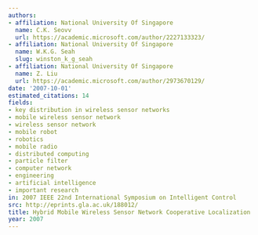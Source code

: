 ```yaml
---
authors:
- affiliation: National University Of Singapore
  name: C.K. Seovv
  url: https://academic.microsoft.com/author/2227133323/
- affiliation: National University Of Singapore
  name: W.K.G. Seah
  slug: winston_k_g_seah
- affiliation: National University Of Singapore
  name: Z. Liu
  url: https://academic.microsoft.com/author/2973670129/
date: '2007-10-01'
estimated_citations: 14
fields:
- key distribution in wireless sensor networks
- mobile wireless sensor network
- wireless sensor network
- mobile robot
- robotics
- mobile radio
- distributed computing
- particle filter
- computer network
- engineering
- artificial intelligence
- important research
in: 2007 IEEE 22nd International Symposium on Intelligent Control
src: http://eprints.gla.ac.uk/188012/
title: Hybrid Mobile Wireless Sensor Network Cooperative Localization
year: 2007
---
```

